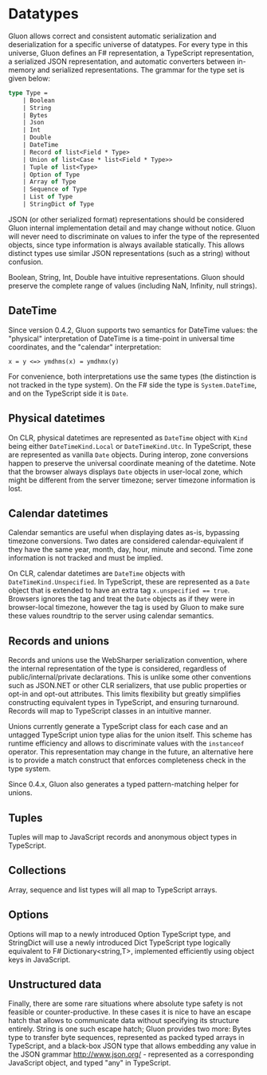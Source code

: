 # Datatypes

Gluon allows correct and consistent automatic serialization and
deserialization for a specific universe of datatypes. For every type
in this universe, Gluon defines an F# representation, a TypeScript
representation, a serialized JSON representation, and automatic
converters between in-memory and serialized representations. The
grammar for the type set is given below:

```fsharp
type Type =
    | Boolean
    | String
    | Bytes
    | Json
    | Int
    | Double
    | DateTime
    | Record of list<Field * Type>
    | Union of list<Case * list<Field * Type>>
    | Tuple of list<Type>
    | Option of Type
    | Array of Type
    | Sequence of Type
    | List of Type   
    | StringDict of Type
```

JSON (or other serialized format) representations should be considered
Gluon internal implementation detail and may change without notice.
Gluon will never need to discriminate on values to infer the type of
the represented objects, since type information is always available
statically. This allows distinct types use similar JSON
representations (such as a string) without confusion.

Boolean, String, Int, Double have intuitive representations. Gluon
should preserve the complete range of values (including NaN, Infinity,
null strings).

## DateTime

Since version 0.4.2, Gluon supports two semantics for DateTime values:
the "physical" interpretation of DateTime is a time-point in universal
time coordinates, and the "calendar" interpretation:

    x = y <=> ymdhms(x) = ymdhmx(y)

For convenience, both interpretations use the same types (the
distinction is not tracked in the type system). On the F# side the
type is `System.DateTime`, and on the TypeScript side it is `Date`.

## Physical datetimes

On CLR, physical datetimes are represented as `DateTime` object with
`Kind` being either `DateTimeKind.Local` or `DateTimeKind.Utc`. In
TypeScript, these are represented as vanilla `Date` objects. During
interop, zone conversions happen to preserve the universal coordinate
meaning of the datetime. Note that the browser always displays `Date`
objects in user-local zone, which might be different from the server
timezone; server timezone information is lost.

## Calendar datetimes

Calendar semantics are useful when displaying dates as-is, bypassing
timezone conversions. Two dates are considered calendar-equivalent if
they have the same year, month, day, hour, minute and second. Time
zone information is not tracked and must be implied.

On CLR, calendar datetimes are `DateTime` objects with
`DateTimeKind.Unspecified`. In TypeScript, these are represented as a
`Date` object that is extended to have an extra tag `x.unspecified ==
true`. Browsers ignores the tag and treat the `Date` objects as if
they were in browser-local timezone, however the tag is used by Gluon
to make sure these values roundtrip to the server using calendar
semantics.

## Records and unions

Records and unions use the WebSharper serialization convention, where
the internal representation of the type is considered, regardless of
public/internal/private declarations. This is unlike some other
conventions such as JSON.NET or other CLR serializers, that use public
properties or opt-in and opt-out attributes. This limits flexibility
but greatly simplifies constructing equivalent types in TypeScript,
and ensuring turnaround. Records will map to TypeScript classes in an
intuitive manner.

Unions currently generate a TypeScript class for each case and an
untagged TypeScript union type alias for the union itself. This scheme
has runtime efficiency and allows to discriminate values with the
`instanceof` operator. This representation may change in the future,
an alternative here is to provide a match construct that enforces
completeness check in the type system.

Since 0.4.x, Gluon also generates a typed pattern-matching helper for
unions.

## Tuples

Tuples will map to JavaScript records and anonymous object types in
TypeScript.

## Collections

Array, sequence and list types will all map to TypeScript arrays.

## Options

Options will map to a newly introduced Option<T> TypeScript type, and
StringDict will use a newly introduced Dict<T> TypeScript type
logically equivalent to F# Dictionary<string,T>, implemented
efficiently using object keys in JavaScript.

## Unstructured data

Finally, there are some rare situations where absolute type safety is
not feasible or counter-productive. In these cases it is nice to have
an escape hatch that allows to communicate data without specifying its
structure entirely. String is one such escape hatch; Gluon provides
two more: Bytes type to transfer byte sequences, represented as packed
typed arrays in TypeScript, and a black-box JSON type that allows
embedding any value in the JSON grammar http://www.json.org/ -
represented as a corresponding JavaScript object, and typed "any" in
TypeScript.
